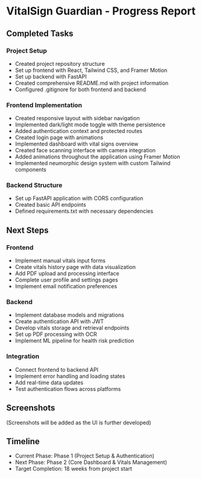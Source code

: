 # VitalSign Guardian - Progress Report

## Completed Tasks

### Project Setup
- Created project repository structure
- Set up frontend with React, Tailwind CSS, and Framer Motion
- Set up backend with FastAPI
- Created comprehensive README.md with project information
- Configured .gitignore for both frontend and backend

### Frontend Implementation
- Created responsive layout with sidebar navigation
- Implemented dark/light mode toggle with theme persistence
- Added authentication context and protected routes
- Created login page with animations
- Implemented dashboard with vital signs overview
- Created face scanning interface with camera integration
- Added animations throughout the application using Framer Motion
- Implemented neumorphic design system with custom Tailwind components

### Backend Structure
- Set up FastAPI application with CORS configuration
- Created basic API endpoints
- Defined requirements.txt with necessary dependencies

## Next Steps

### Frontend
- Implement manual vitals input forms
- Create vitals history page with data visualization
- Add PDF upload and processing interface
- Complete user profile and settings pages
- Implement email notification preferences

### Backend
- Implement database models and migrations
- Create authentication API with JWT
- Develop vitals storage and retrieval endpoints
- Set up PDF processing with OCR
- Implement ML pipeline for health risk prediction

### Integration
- Connect frontend to backend API
- Implement error handling and loading states
- Add real-time data updates
- Test authentication flows across platforms

## Screenshots
(Screenshots will be added as the UI is further developed)

## Timeline
- Current Phase: Phase 1 (Project Setup & Authentication)
- Next Phase: Phase 2 (Core Dashboard & Vitals Management)
- Target Completion: 18 weeks from project start